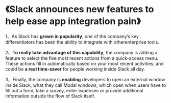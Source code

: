 # 《Slack announces new features to help ease app integration pain》
1、As Slack has **grown in popularity**, one of the company’s key differentiators has been the ability to integrate with otherenterprise 
tools. 

2、**To really take advantage of this capability**, the company is adding a feature to select the five most recent actions from a 
quick-access menu. These actions fill in automatically based on your most recent activities, and could be **a real time-saver** for people 
working inside Slack all day.

3、Finally, the company is **enabling** developers to open an external window inside Slack, what they call Modal windows, which open when 
users have to fill out a form, take a survey, enter expenses or provide additional information outside the flow of Slack itself.
